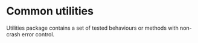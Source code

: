 # Common utilities
Utilities package contains a set of tested behaviours or methods with non-crash error control.
